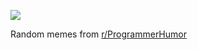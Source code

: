 ![](https://preview.redd.it/60cmohi3l9ae1.png?width=320&crop=smart&auto=webp&s=70d96f93347f4a74d72dcc5eb7e73a2ad785b1e4)

 Random memes from [r/ProgrammerHumor](https://www.reddit.com/r/ProgrammerHumor/)
